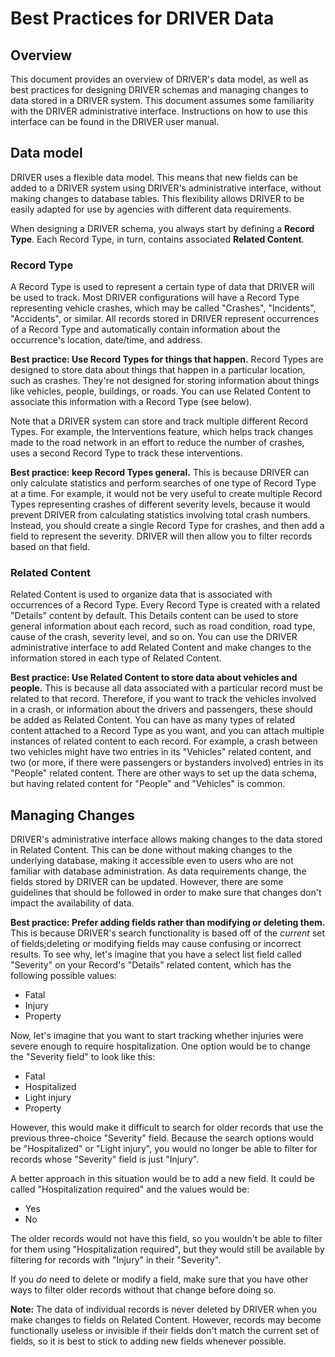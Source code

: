 # Best Practices for DRIVER Data

## Overview
This document provides an overview of DRIVER's data model, as well as best practices for designing DRIVER schemas and managing changes to data stored in a DRIVER system. This document assumes some familiarity with the DRIVER administrative interface. Instructions on how to use this interface can be found in the DRIVER user manual.

## Data model
DRIVER uses a flexible data model. This means that new fields can be added to a DRIVER system using DRIVER's administrative interface, without making changes to database tables. This flexibility allows DRIVER to be easily adapted for use by agencies with different data requirements.

When designing a DRIVER schema, you always start by defining a **Record Type**. Each Record Type, in turn, contains associated **Related Content**.

### Record Type
A Record Type is used to represent a certain type of data that DRIVER will be used to track. Most DRIVER configurations will have a Record Type representing vehicle crashes, which may be called "Crashes", "Incidents", "Accidents", or similar. All records stored in DRIVER represent occurrences of a Record Type and automatically contain information about the occurrence's location, date/time, and address.

**Best practice: Use Record Types for things that happen.**
Record Types are designed to store data about things that happen in a particular location, such as crashes. They're not designed for storing information about things like vehicles, people, buildings, or roads. You can use Related Content to associate this information with a Record Type (see below).

Note that a DRIVER system can store and track multiple different Record Types. For example, the Interventions feature, which helps track changes made to the road network in an effort to reduce the number of crashes, uses a second Record Type to track these interventions.

**Best practice: keep Record Types general.**
This is because DRIVER can only calculate statistics and perform searches of one type of Record Type at a time. For example, it would not be very useful to create multiple Record Types representing crashes of different severity levels, because it would prevent DRIVER from calculating statistics involving total crash numbers. Instead, you should create a single Record Type for crashes, and then add a field to represent the severity. DRIVER will then allow you to filter records based on that field.

### Related Content
Related Content is used to organize data that is associated with occurrences of a Record Type. Every Record Type is created with a related "Details" content by default. This Details content can be used to store general information about each record, such as road condition, road type, cause of the crash, severity level, and so on. You can use the DRIVER administrative interface to add Related Content and make changes to the information stored in each type of Related Content.

**Best practice: Use Related Content to store data about vehicles and people.**
This is because all data associated with a particular record must be related to that record. Therefore, if you want to track the vehicles involved in a crash, or information about the drivers and passengers, these should be added as Related Content. You can have as many types of related content attached to a Record Type as you want, and you can attach multiple instances of related content to each record. For example, a crash between two vehicles might have two entries in its "Vehicles" related content, and two (or more, if there were passengers or bystanders involved) entries in its "People" related content. There are other ways to set up the data schema, but having related content for "People" and "Vehicles" is common.

## Managing Changes
DRIVER's administrative interface allows making changes to the data stored in Related Content. This can be done without making changes to the underlying database, making it accessible even to users who are not familiar with database administration. As data requirements change, the fields stored by DRIVER can be updated. However, there are some guidelines that should be followed in order to make sure that changes don't impact the availability of data.

**Best practice: Prefer adding fields rather than modifying or deleting them.**
This is because DRIVER's search functionality is based off of the _current_ set of fields;deleting or modifying fields may cause confusing or incorrect results. To see why, let's imagine that you have a select list field called "Severity" on your Record's "Details" related content, which has the following possible values:
- Fatal
- Injury
- Property

Now, let's imagine that you want to start tracking whether injuries were severe enough to require hospitalization. One option would be to change the "Severity field" to look like this:
- Fatal
- Hospitalized
- Light injury
- Property

However, this would make it difficult to search for older records that use the previous three-choice "Severity" field. Because the search options would be "Hospitalized" or "Light injury", you would no longer be able to filter for records whose "Severity" field is just "Injury".

 A better approach in this situation would be to add a new field. It could be called "Hospitalization required" and the values would be:
 - Yes
 - No

 The older records would not have this field, so you wouldn't be able to filter for them using "Hospitalization required", but they would still be available by filtering for records with "Injury" in their "Severity".

 If you _do_ need to delete or modify a field, make sure that you have other ways to filter older records without that change before doing so.

 **Note:** The data of individual records is never deleted by DRIVER when you make changes to fields on Related Content. However, records may become functionally useless or invisible if their fields don't match the current set of fields, so it is best to stick to adding new fields whenever possible.